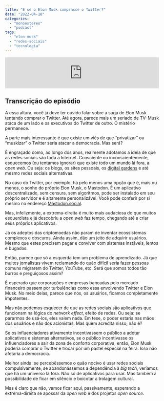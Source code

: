 ```yaml
---
title: "E se o Elon Musk comprasse o Twitter?"
date: "2022-04-18"
categories: 
  - "monoestereo"
  - "podcast"
tags: 
  - "elon-musk"
  - "redes-sociais"
  - "tecnologia"
---
```


<iframe src="https://anchor.fm/monoestereo/embed/episodes/E-se-o-Elon-Musk-comprasse-o-Twitter-e1hb1g0" height="102px" width="100%" frameborder="0" scrolling="no"></iframe>

## Transcrição do episódio

A essa altura, você já deve ter ouvido falar sobre a saga de Elon Musk tentando comprar o Twitter. Até agora, parece mais um seriado de TV: Musk ataca de um lado e os executivos do Twitter de outro. O mistério permanece.

A parte mais interessante é que existe um viés de que “privatizar” ou “muskizar” o Twitter seria atacar a democracia. Mas será?

É engraçado como, ao longo dos anos, realmente adotamos a ideia de que as redes sociais são toda a Internet. Consciente ou inconscientemente, esquecemos (ou tentamos ignorar) que existe todo um mundo lá fora, a _open web_. Ou seja: os blogs, os sites pessoais, os [digital gardens](https://eduf.me/digital-gardens/) e até mesmo redes sociais alternativas.

No caso do Twitter, por exemplo, há pelo menos uma opção que é, mais ou menos, o sonho do próprio Elon Musk, o Mastodon. É um aplicativo descentralizado, sem censura, sem algoritmos, pode ser instalado em seu próprio servidor e é altamente personalizável. Você pode conferir por si mesmo no endereço [Mastodon.social](https://mastodon.social).

Mas, infelizmente, a extrema-direita é muito mais audaciosa do que muitos esquerdista e já descobriu a _open web_ faz tempo, chegando até a criar seus próprios aplicativos.

Já os adeptos das criptomoedas não param de inventar ecossistemas complexos e obscuros. Ainda assim, dão um jeito de adquirir usuários. Mesmo que estes precisem pagar e conviver com sistemas instáveis, lentos e bugados.

Então, parece que só a esquerda tem um problema de aprendizado. Já que muitos jornalistas vivem reclamando do quão difícil seria fazer pessoas comuns migrarem do Twitter, YouTube, etc. Será que somos todos tão burros e preguiçosos assim?

É esperado que corporações e empresas bancadas pelo mercado financeiro passem por turbulências como essa envolvendo Twitter e Elon Musk. No meio delas, parece que nós, os usuários, ficamos completamente impotentes.

Mas não podemos esquecer de que as redes sociais são aplicativos que funcionam na lógica do _network effect_, efeito de redes. Ou seja: se pararmos de usá-los, eles valem nada. Em tese, o poder estaria nas mãos dos usuários e não dos acionistas. Mas quem acredita nisso, não é?

Se os influenciadores ativamente incentivassem o público a adotar aplicativos e sistemas alternativos, se o público incentivasse os influenciadores a sair da zona de conforto corporativa, então, Elon Musk poderia comprar o Twitter e trocar por um pastel especial na feira. Isso não afetaria a democracia.

Melhor ainda: se percebêssemos o quão nocivo é usar redes sociais compulsivamente, se abandonássemos a dependência à _big tech_, veríamos que há um universo lá fora. Não só de aplicativos para usar. Mas também a possibilidade de ficar em silêncio e boicotar a trolagem cultural.

Mas é claro que não, vamos ficar aqui, passivamente, esperando a extrema-direita se apossar da _open web_ e dos projetos _open source_.
